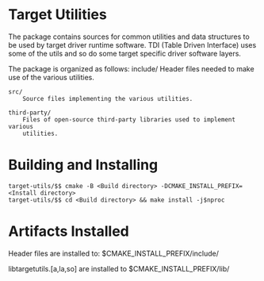 Target Utilities
===========================
The <target-utils> package contains sources for common utilities and data
structures to be used by target driver runtime software. TDI (Table Driven
Interface) uses some of the utils and so do some target specific driver
software layers.

The <target-utils> package is organized as follows:
    include/
        Header files needed to make use of the various utilities.

    src/
        Source files implementing the various utilities.

    third-party/
        Files of open-source third-party libraries used to implement various
        utilities.

Building and Installing
=======================
```
target-utils/$$ cmake -B <Build directory> -DCMAKE_INSTALL_PREFIX=<Install directory>
target-utils/$$ cd <Build directory> && make install -j$nproc
```

Artifacts Installed
===================
Header files are installed to: $CMAKE_INSTALL_PREFIX/include/

libtargetutils.[a,la,so] are installed to $CMAKE_INSTALL_PREFIX/lib/
